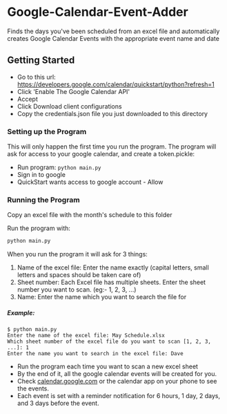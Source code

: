 # Google-Calendar-Event-Adder

Finds the days you've been scheduled from an excel file and automatically creates Google Calendar Events with the appropriate event name and date


## Getting Started

* Go to this url: https://developers.google.com/calendar/quickstart/python?refresh=1
* Click 'Enable The Google Calendar API'
* Accept
* Click Download client configurations
* Copy the credentials.json file you just downloaded to this directory


### Setting up the Program 
This will only happen the first time you run the program. The program will ask for access to your google calendar, and create a token.pickle:
* Run program: ```python main.py```
* Sign in to google
* QuickStart wants access to google account - Allow

### Running the Program
Copy an excel file with the month's schedule to this folder

Run the program with:
```bash
python main.py
```

When you run the program it will ask for 3 things:
1. Name of the excel file: Enter the name exactly (capital letters, small letters and spaces should be taken care of)
2. Sheet number: Each Excel file has multiple sheets. Enter the sheet number you want to scan. (eg:- 1, 2, 3, ...)
3. Name: Enter the name which you want to search the file for


##### Example:
```
$ python main.py
Enter the name of the excel file: May Schedule.xlsx
Which sheet number of the excel file do you want to scan [1, 2, 3, ...]: 1
Enter the name you want to search in the excel file: Dave
```

* Run the program each time you want to scan a new excel sheet
* By the end of it, all the google calendar events will be created for you.
* Check [calendar.google.com](https://calendar.google.com/) or the calendar app on your phone to see the events.
* Each event is set with a reminder notification for 6 hours, 1 day, 2 days, and 3 days before the event.
